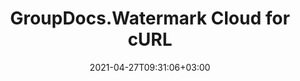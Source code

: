 ---
############################# Static ############################
layout: "product"
date: 2021-04-27T09:31:06+03:00
draft: false

product: "Watermark"
product_tag: "watermark"
platform: "cURL"
platform_tag: "curl"

############################# Head ############################
head_title: "GroupDocs.Watermark Cloud for cURL"
head_description: "curl document watermarking API – Generate, search & remove watermarks from documents: PDF, Word, Excel, presentations, Visio, email and image file formats."

############################# Header ############################
title: "GroupDocs.Watermark Cloud for cURL"
description: "Manage image and text watermarks on all popular document formats using cURL commands. Add, find & delete watermarks on any language or platform supporting REST."
button:
    enable: true

############################# SubMenu ############################
submenu:
    enable: true
    
    left:
        img_alt: "GroupDocs.Watermark Cloud for cURL"
        image: "https://www.groupdocs.cloud/templates/groupdocscloud/images/sdk/272x272/groupdocs_watermark-for-curl.png"
        product: "GroupDocs.Watermark"
        platform: "cURL"

    middle:
        button:
            # button loop
            - link: "#overview"
              text: "Overview"

            # button loop
            - link: "#features"
              text: "Features"

            

            # button loop
            - link: "https://wiki.groupdocs.cloud/watermarkcloud/release-notes/"
              text: "Release Notes"

            # button loop
            - link: "https://purchase.groupdocs.cloud/pricing"
              text: "Pricing"

    right:
        link_download: "https://groupdocscloud.github.io/"
        link_learn: "https://docs.groupdocs.cloud/watermarkcloud/"
        link_buy: "https://purchase.groupdocs.cloud/buy"

############################# Overview ############################
overview:
    enable: true
    content: |
      GroupDocs.Watermark Cloud for cURL efficiently communicates with GroupDocs.Watermark Cloud REST APIs to manage all HTTP requests and responses for you to manage watermarks on supported document formats. It supports all useful watermarking methods such as adding, searching, updating and removing watermarks from PDF, Microsoft Office Word, Excel worksheets, presentations, Visio diagrams and image formats. You can also manage text style, size, font, color and position of the watermarks inside the whole document or restrict it to specific range of pages.
    tabs:
      enable: true     
      
      ## TAB ONE ##
      tab_one:
        description: |
          An overview of the main features supported by GroupDocs.Watermark Cloud for cURL.

        left:
          enable: true
          icon: "fab fa-html5"
          title: "Overview"
          content: |
            * Watermarks management 
            * Manipulation solution
            * Add text
            * Image watermarks
            * Search watermark in documents


        right:
          enable: true
          icon: "fab fa-html5"
          title: "Implementation"
          content: |
            * Manage watermarks properties with ease
            * Replace already added watermarks
            * Remove watermarks from documents
            * Search by Image Comparison
            * Work with Headers & Footers
            * Work with Background Images
            * Work with Attachments
            * Rasterize Pages
            * Apply Editing Restrictions
      
      ## TAB TWO ##
      tab_two:
        description: |
          GroupDocs.Watermark Cloud allows editing a a variety of document formats.

        left:
          enable: true
          table:
            # table loop
            - title: "Microsoft Office"
              content: |
                * **Word:** DOC, DOCX, DOCM, DOT, DOTX, DOTM
                * **Excel:** XLS, XLSX, XLT, XLSM, XLTX, XLTM
                * **PowerPoint:** PPT, PPTX, PPS, PPSX, PPSM, PPTM, POTX, POTM
                * **Visio:** VSD, VSDX, VSDM, VSTX, VSTM, VSS, VSSX, VSSM, VDX, VSX, VTX

            
                

        right:
          enable: true
          table:
            # table loop
            - title: "Other Formats"
              content: |
                * **OpenDocument**: ODT
                * **Fixed Layout**: PDF
                * **Image Files**: BMP, GIF, JPG, JPEG, JP2, PNG, TIFF, WebP
                * **Other**: RTF

            

      ## TAB THREE ##
      tab_three:
        description: |
          GroupDocs.Watermark Cloud for cURL - some of the supported languages and platforms.
        
        left:
          enable: true
          table:
            # table loop
            - icon: "fab fa-windows"
              title: "Operating Systems"
              content: |
                * Microsoft Windows Desktop
                * Microsoft Windows Server
                * Linux
                * MacOS

            # table loop
            - icon: "fas fa-code"
              title: "Supported Frameworks"
              content: |
                * Java 7 (1.7) and above

        right:
          enable: true
          table:
            # table loop
            - icon: "fas fa-cogs"
              title: "Development Environments"
              content: |
                * NetBeans
                * IntelliJ IDEA
                * Eclipse
            # table loop
            - icon: "fas fa-tools"
              title: "Build Automation Tool"
              content: |
                * Maven

############################# Features ############################
features:
    enable: true
    title: "Advanced watermark management API Features"

    feature:
      # feature loop
      - icon: "fab fa-html5"
        content: "Search and delete already added watermarks from supported file formats"

      # feature loop
      - icon: "fas fa-file-image"
        content: "Add or Remove Watermark from a specific pages or whole document"

      # feature loop
      - icon: "fas fa-file-alt"
        content: "Find text or image-based watermarks inside the documents"
      
      # feature loop
      - icon: "fas fa-file-pdf"
        content: "Manage formatting settings to manipulate watermarks"

      # feature loop
      - icon: "fas fa-folder"
        content: "Cloud REST API to be used with any language or platform"

      # feature loop
      - icon: "fas fa-lock"
        content: "Secured watermark management solution"

      # feature loop
      - icon: "fas fa-folder"
        content: "API explorer based on swagger collection"

      
    more_feature:
      # more_feature_loop
      - title: "Add Watermark to the Document using cURL"
        content: |
          
          
          ```shell
          curl -v "https://api.groupdocs.cloud/v1.0/watermark" \
            -X POST \
            -H "Content-Type: application/json" \
            -H "Accept: application/json" \
            -H "Authorization: Bearer " \
            -d "{
                "FileInfo": {
                    "FilePath": "documents\\sample.pdf",
                },
                "WatermarkDetails": [
                    {
                        "TextWatermarkOptions": {
                            "Text": "Watermark text",
                            "FontFamilyName": "Arial",
                            "FontSize": 20.0,
                            "ForegroundColor": {
                                "Name": "red"
                            },
                            "TextAlignment": "center"
                        },
                        "Position": {
                            "X": 0.0,
                            "Y": 0.0,
                            "Width": 0.0,
                            "Height": 0.0,
                            "HorizontalAlignment": "Center",
                            "RotateAngle": 0.0,
                            "ConsiderParentMargins": false,
                            "IsBackground": false
                        }
                    }
                ]
            }"
          ```
      

############################# Support ############################
support:
    enable: true

############################# Solutions ############################
solutions:
    enable: true
    title: "GroupDocs.Watermark offers document viewing APIs for other popular development environments"

    solution:
        # solution loop
        - img_alt: "GroupDocs.Watermark for cURL"
          image: "https://www.groupdocs.cloud/templates/groupdocscloud/images/sdk/272x272/groupdocs_watermark-for-curl.png"
          product: "GroupDocs.Watermark"
          platform: "cURL"
          link: "/watermark/curl/"

        # solution loop
        - img_alt: "GroupDocs.Watermark for .NET"
          image: "https://www.groupdocs.cloud/templates/groupdocscloud/images/sdk/272x272/groupdocs_watermark-for-net.png"
          product: "GroupDocs.Watermark"
          platform: ".NET"
          link: "/watermark/net/"
        
        # solution loop
        - img_alt: "GroupDocs.Watermark for .NET"
          image: "https://www.groupdocs.cloud/templates/groupdocscloud/images/sdk/272x272/groupdocs_watermark-for-java.png"
          product: "GroupDocs.Watermark"
          platform: "Java"
          link: "/watermark/java/"

############################# Back to top ###############################
back_to_top:
  enable: true
---